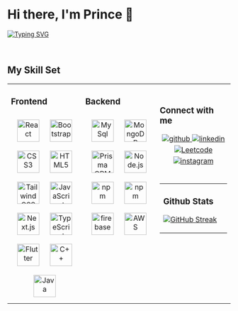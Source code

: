 


# Hi there, I'm Prince 👋
 
   [![Typing SVG](https://readme-typing-svg.demolab.com?font=Exo&weight=500&size=35&pause=1000&background=000000EB&center=true&vCenter=true&random=false&width=440&lines=Let's+turn+Ideas+into+Reality)](https://git.io/typing-svg)

<br/>

## My Skill Set
<table><tr><td valign="top" width="33%">

### Frontend  
<div align="center">  
<img style="margin: 10px" src="https://svg-files.pixelied.com/ad0fb35a-528f-4db8-91d2-ceb44f714b4f/thumb-256px.png" alt="React" height="50" /> 
<img style="margin: 10px" src="https://cdn.iconscout.com/icon/free/png-512/free-bootstrap-2038880-1720093.png?f=webp&w=512" alt="Bootstrap" height="50" />  
<img style="margin: 10px" src="https://cdn.iconscout.com/icon/free/png-512/free-css3-11-1175239.png?f=webp&w=512" alt="CSS3" height="50" />  
<img style="margin: 10px" src="https://cdn.iconscout.com/icon/free/png-512/free-html5-40-1175193.png?f=webp&w=512" alt="HTML5" height="50" />  
<img style="margin: 10px" src="https://cdn.iconscout.com/icon/free/png-512/free-tailwind-css-5285308-4406745.png?f=webp&w=512" alt="Tailwind CSS" height="50" />  
<img style="margin: 10px" src="https://cdn.iconscout.com/icon/free/png-512/free-javascript-24-1174950.png?f=webp&w=512" alt="JavaScript" height="50" />  
<img style="margin: 10px" src="https://svg-files.pixelied.com/7ffdb967-8633-421d-9916-4e3eafedde68/thumb-256px.png" alt="Next.js" height="50" />  
<img style="margin: 10px" src="https://cdn.iconscout.com/icon/free/png-512/free-typescript-1174965.png?f=webp&w=512" alt="TypeScript" height="50" />  
<img style="margin: 10px" src="https://cdn.iconscout.com/icon/free/png-512/free-flutter-2038877-1720090.png?f=webp&w=512" alt="Flutter" height="50" /> 
 <img style="margin: 10px" src="https://cdn.iconscout.com/icon/free/png-512/free-c-4-226082.png?f=webp&w=512" alt="C++" height="50" /> 
<img style="margin: 10px" src="https://cdn.iconscout.com/icon/free/png-512/free-java-60-1174953.png?f=webp&w=512" alt="Java" height="50" />  
  

</div></td><td valign="top" width="33%">

 ### Backend  
<div align="center">  
<img style="margin: 10px" src="https://cdn.iconscout.com/icon/free/png-512/free-mysql-3628940-3030165.png?f=webp&w=512" alt="MySql" height="50" /> 
<img style="margin: 10px" src="https://cdn.iconscout.com/icon/free/png-512/free-mongodb-4-1175139.png?f=webp&w=512" alt="MongoDB" height="50" />  
<img style="margin: 10px" src="https://i.pinimg.com/736x/39/b2/e4/39b2e4ad77c23a2c11e5950a7dfa2aec.jpg" alt="Prisma ORM" height="50" />  
<img style="margin: 10px" src="https://cdn.iconscout.com/icon/free/png-512/free-nodejs-2-226035.png?f=webp&w=512" alt="Node.js" height="50" />  
<img style="margin: 10px" src="https://cdn.iconscout.com/icon/free/png-512/free-npm-226037.png?f=webp&w=512" alt="npm" height="50" />   
<img style="margin: 10px" src="https://svg-files.pixelied.com/91c9f255-42d3-4fcf-bc1d-f198d0e9ae4e/thumb-256px.png" alt="npm" height="50" />
<img style="margin: 10px" src="https://cdn.iconscout.com/icon/free/png-512/free-firebase-3521427-2944871.png?f=webp&w=512" alt="firebase" height="50" />
 <img style="margin: 10px" src="https://cdn.iconscout.com/icon/free/png-512/free-aws-1869025-1583149.png?f=webp&w=512" alt="AWS" height="50" />
</div></td><td valign="top" width="33%">
 
<br/>

 ### Connect with me  
<div align="center">
<a href="https://github.com/Pal18T" target="_blank">
<img src=https://img.shields.io/badge/github-%2324292e.svg?&style=for-the-badge&logo=github&logoColor=white alt=github style="margin-bottom: 5px;" />
</a>
<!-- <a href="https://twitter.com/RishavAnandDev" target="_blank">
<img src=https://img.shields.io/badge/twitter-%2300acee.svg?&style=for-the-badge&logo=twitter&logoColor=white alt=twitter style="margin-bottom: 5px;" />
</a> -->
<a href="https://www.linkedin.com/in/prince-pal-3505bb203/" target="_blank">
<img src=https://img.shields.io/badge/linkedin-%230077B5.svg?style=for-the-badge&logo=linkedin&logoColor=white alt=linkedin style="margin-bottom: 5px;" />
</a>
<a href="https://leetcode.com/Prince-/">
<img src=https://img.shields.io/badge/LeetCode-000000?style=for-the-badge&logo=LeetCode&logoColor=#d16c06 alt=Leetcode style="margin-bottom: 5px;" />
</a>
<a href="https://instagram.com/prince_1_8_" target="_blank">
<img src=https://img.shields.io/badge/Instagram-E4405F?style=for-the-badge&logo=instagram&logoColor=white alt=instagram style="margin-bottom: 5px;" />
</a>  
</div>  
  

<br/>  

<table><tr><td valign="top" width="33%">

### Github Stats

[![GitHub Streak](https://streak-stats.demolab.com?user=Pal18T)](https://git.io/streak-stats)


  





